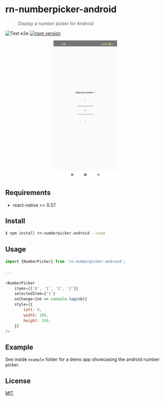 # rn-numberpicker-android

> Display a number picker for Android

![Test e2e](https://github.com/Merlier/rn-numberpicker-android/workflows/Test%20e2e/badge.svg?branch=main)
[![npm version](https://badge.fury.io/js/rn-numberpicker-android.svg)](https://www.npmjs.com/package/rn-numberpicker-android)

<p align="center">
    <img src="https://raw.githubusercontent.com/Merlier/rn-numberpicker-android/main/screenshots/screen_1.png" width="200">
</p>

## Requirements

* react-native >= 0.57.

## Install

```bash
$ npm install rn-numberpicker-android --save
```

## Usage

```javascript
import {NumberPicker} from 'rn-numberpicker-android';

...

<NumberPicker
    items={['0', '1', '2', '3']}
    selectedItem={'1'}
    onChange={nb => console.log(nb)}
    style={{
        left: 0,
        width: 100,
        height: 200,
    }}
/>

```


## Example

See inside `example` folder for a demo app showcasing the android number picker.

## License

[MIT](https://github.com/merlier/httpdumper/blob/main/LICENSE)
